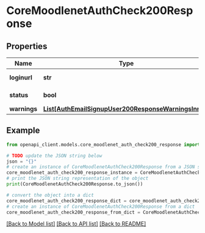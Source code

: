 # CoreMoodlenetAuthCheck200Response


## Properties

Name | Type | Description | Notes
------------ | ------------- | ------------- | -------------
**loginurl** | **str** | Login url | [default to 'null']
**status** | **bool** | status: true if success | 
**warnings** | [**List[AuthEmailSignupUser200ResponseWarningsInner]**](AuthEmailSignupUser200ResponseWarningsInner.md) |  | [optional] 

## Example

```python
from openapi_client.models.core_moodlenet_auth_check200_response import CoreMoodlenetAuthCheck200Response

# TODO update the JSON string below
json = "{}"
# create an instance of CoreMoodlenetAuthCheck200Response from a JSON string
core_moodlenet_auth_check200_response_instance = CoreMoodlenetAuthCheck200Response.from_json(json)
# print the JSON string representation of the object
print(CoreMoodlenetAuthCheck200Response.to_json())

# convert the object into a dict
core_moodlenet_auth_check200_response_dict = core_moodlenet_auth_check200_response_instance.to_dict()
# create an instance of CoreMoodlenetAuthCheck200Response from a dict
core_moodlenet_auth_check200_response_from_dict = CoreMoodlenetAuthCheck200Response.from_dict(core_moodlenet_auth_check200_response_dict)
```
[[Back to Model list]](../README.md#documentation-for-models) [[Back to API list]](../README.md#documentation-for-api-endpoints) [[Back to README]](../README.md)


